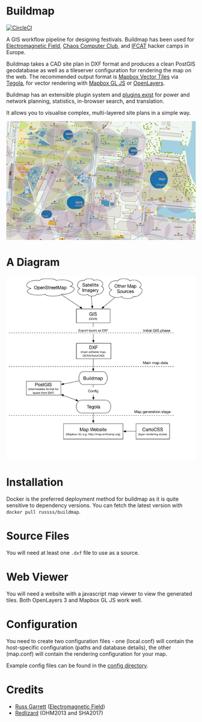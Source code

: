 Buildmap
========
[![CircleCI](https://circleci.com/gh/emfcamp/buildmap.svg?style=svg)](https://circleci.com/gh/emfcamp/buildmap)

A GIS workflow pipeline for designing festivals. Buildmap has been
used for [Electromagnetic Field](https://www.emfcamp.org),
[Chaos Computer Club](https://ccc.de), and [IFCAT](https://ifcat.org)
hacker camps in Europe.

Buildmap takes a CAD site plan in DXF format and produces a clean
PostGIS geodatabase as well as a tileserver configuration for rendering
the map on the web. The recommended output format is [Mapbox
Vector Tiles](https://docs.mapbox.com/vector-tiles/reference/) via 
[Tegola](https://tegola.io/), for vector rendering with 
[Mapbox GL JS](https://docs.mapbox.com/mapbox-gl-js/api/) or
[OpenLayers](https://openlayers.org/).

Buildmap has an extensible plugin system and [plugins exist](buildmap/plugins)
for power and network planning, statistics, in-browser search,
and translation.

It allows you to visualise complex, multi-layered site plans in a
simple way.

![Map of CCCamp 2019](/docs/cccamp2019.png?raw=true)

A Diagram
=========

![buildmap diagram](/docs/diagram.png?raw=true)

Installation
============

Docker is the preferred deployment method for buildmap as it is quite
sensitive to dependency versions. You can fetch the latest version
with `docker pull russss/buildmap`.

Source Files
============

You will need at least one `.dxf` file to use as a source.

Web Viewer
==========

You will need a website with a javascript map viewer to view the
generated tiles. Both OpenLayers 3 and Mapbox GL JS work well.

Configuration
=============

You need to create two configuration files - one (local.conf) will contain
the host-specific configuration (paths and database details), the other
(map.conf) will contain the rendering configuration for your map.

Example config files can be found in the [config directory](/config).

Credits
=======

* [Russ Garrett](https://github.com/russss) ([Electromagnetic Field](https://www.emfcamp.org))
* [Redlizard](https://github.com/redlizard) (OHM2013 and SHA2017)
